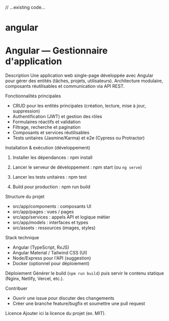 // ...existing code...
# angular

# Angular — Gestionnaire d'application

Description
Une application web single-page développée avec Angular pour gérer des entités (tâches, projets, utilisateurs). Architecture modulaire, composants réutilisables et communication via API REST.

Fonctionnalités principales
- CRUD pour les entités principales (création, lecture, mise à jour, suppression)
- Authentification (JWT) et gestion des rôles
- Formulaires réactifs et validation
- Filtrage, recherche et pagination
- Composants et services réutilisables
- Tests unitaires (Jasmine/Karma) et e2e (Cypress ou Protractor)

Installation & exécution (développement)
1. Installer les dépendances :
   npm install

2. Lancer le serveur de développement :
   npm start
   (ou `ng serve`)

3. Lancer les tests unitaires :
   npm test

4. Build pour production :
   npm run build

Structure du projet
- src/app/components : composants UI
- src/app/pages : vues / pages
- src/app/services : appels API et logique métier
- src/app/models : interfaces et types
- src/assets : ressources (images, styles)

Stack technique
- Angular (TypeScript, RxJS)
- Angular Material / Tailwind CSS (UI)
- Node/Express pour l'API (suggestion)
- Docker (optionnel pour déploiement)

Déploiement
Générer le build (`npm run build`) puis servir le contenu statique (Nginx, Netlify, Vercel, etc.).

Contribuer
- Ouvrir une issue pour discuter des changements
- Créer une branche feature/bugfix et soumettre une pull request

Licence
Ajouter ici la licence du projet (ex. MIT).
